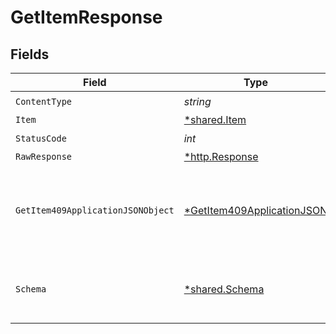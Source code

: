 # GetItemResponse


## Fields

| Field                                                                              | Type                                                                               | Required                                                                           | Description                                                                        |
| ---------------------------------------------------------------------------------- | ---------------------------------------------------------------------------------- | ---------------------------------------------------------------------------------- | ---------------------------------------------------------------------------------- |
| `ContentType`                                                                      | *string*                                                                           | :heavy_check_mark:                                                                 | N/A                                                                                |
| `Item`                                                                             | [*shared.Item](../../models/shared/item.md)                                        | :heavy_minus_sign:                                                                 | Success                                                                            |
| `StatusCode`                                                                       | *int*                                                                              | :heavy_check_mark:                                                                 | N/A                                                                                |
| `RawResponse`                                                                      | [*http.Response](https://pkg.go.dev/net/http#Response)                             | :heavy_minus_sign:                                                                 | N/A                                                                                |
| `GetItem409ApplicationJSONObject`                                                  | [*GetItem409ApplicationJSON](../../models/operations/getitem409applicationjson.md) | :heavy_minus_sign:                                                                 | The data type's dataset has not been requested or is still syncing.                |
| `Schema`                                                                           | [*shared.Schema](../../models/shared/schema.md)                                    | :heavy_minus_sign:                                                                 | Your API request was not properly authorized.                                      |
